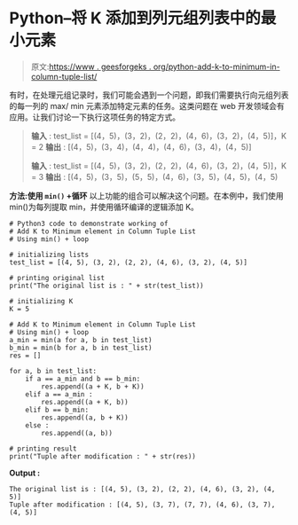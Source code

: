 # Python–将 K 添加到列元组列表中的最小元素

> 原文:[https://www . geesforgeks . org/python-add-k-to-minimum-in-column-tuple-list/](https://www.geeksforgeeks.org/python-add-k-to-minimum-element-in-column-tuple-list/)

有时，在处理元组记录时，我们可能会遇到一个问题，即我们需要执行向元组列表的每一列的 max/ min 元素添加特定元素的任务。这类问题在 web 开发领域会有应用。让我们讨论一下执行这项任务的特定方式。

> **输入** : test_list = [(4，5)，(3，2)，(2，2)，(4，6)，(3，2)，(4，5)]，K = 2
> **输出** : [(4，5)，(3，4)，(4，4)，(4，6)，(3，4)，(4，5)]
> 
> **输入** : test_list = [(4，5)，(3，2)，(2，2)，(4，6)，(3，2)，(4，5)]，K = 3
> **输出** : [(4，5)，(3，5)，(5，5)，(4，6)，(3，5)，(4，5)，(4，5)

**方法:使用 `min()` +循环**
以上功能的组合可以解决这个问题。在本例中，我们使用 min()为每列提取 min，并使用循环编译的逻辑添加 K。

```
# Python3 code to demonstrate working of 
# Add K to Minimum element in Column Tuple List
# Using min() + loop

# initializing lists
test_list = [(4, 5), (3, 2), (2, 2), (4, 6), (3, 2), (4, 5)]

# printing original list
print("The original list is : " + str(test_list))

# initializing K 
K = 5

# Add K to Minimum element in Column Tuple List
# Using min() + loop
a_min = min(a for a, b in test_list)
b_min = min(b for a, b in test_list)
res = []

for a, b in test_list:
    if a == a_min and b == b_min:
        res.append((a + K, b + K))
    elif a == a_min :
        res.append((a + K, b))
    elif b == b_min:
        res.append((a, b + K))
    else :
        res.append((a, b))

# printing result 
print("Tuple after modification : " + str(res))
```

**Output :**

```
The original list is : [(4, 5), (3, 2), (2, 2), (4, 6), (3, 2), (4, 5)]
Tuple after modification : [(4, 5), (3, 7), (7, 7), (4, 6), (3, 7), (4, 5)]

```